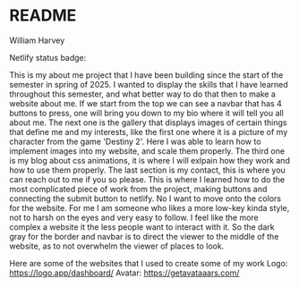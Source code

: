 # README
William Harvey

Netlify status badge: 

This is my about me project that I have been building since the start of the semester in spring of 2025. I wanted to display the skills that I have learned throughout this semester, and what better way to do that then to make a website about me. If we start from the top we can see a navbar that has 4 buttons to press, one will bring you down to my bio where it will tell you all about me. The next one is the gallery that displays images of certain things that define me and my interests, like the first one where it is a picture of my character from the game 'Destiny 2'. Here I was able to learn how to implement images into my website, and scale them properly. The third one is my blog about css animations, it is where I will exlpain how they work and how to use them properly. The last section is my contact, this is where you can reach out to me if you so please. This is where I learned how to do the most complicated piece of work from the project, making buttons and connecting the submit button to netlify. No I want to move onto the colors for the website. For me I am someone who likes a more low-key kinda style, not to harsh on the eyes and very easy to follow. I feel like the more complex a website it the less people want to interact with it.  So the dark gray for the border and navbar is to direct the viewer to the middle of the website, as to not overwhelm the viewer of places to look.  

Here are some of the websites that I used to create some of my work
Logo: https://logo.app/dashboard/
Avatar: https://getavataaars.com/